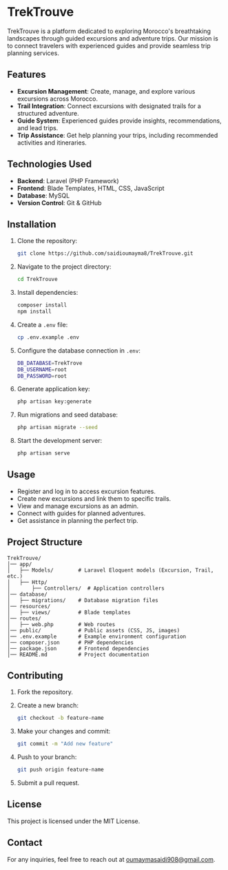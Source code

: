 # TrekTrouve

TrekTrouve is a platform dedicated to exploring Morocco's breathtaking landscapes through guided excursions and adventure trips. Our mission is to connect travelers with experienced guides and provide seamless trip planning services.

## Features

- **Excursion Management**: Create, manage, and explore various excursions across Morocco.
- **Trail Integration**: Connect excursions with designated trails for a structured adventure.
- **Guide System**: Experienced guides provide insights, recommendations, and lead trips.
- **Trip Assistance**: Get help planning your trips, including recommended activities and itineraries.

## Technologies Used

- **Backend**: Laravel (PHP Framework)
- **Frontend**: Blade Templates, HTML, CSS, JavaScript
- **Database**: MySQL
- **Version Control**: Git & GitHub

## Installation

1. Clone the repository:

   ```sh
   git clone https://github.com/saidioumayma8/TrekTrouve.git
   ```

2. Navigate to the project directory:

   ```sh
   cd TrekTrouve
   ```

3. Install dependencies:

   ```sh
   composer install
   npm install
   ```

4. Create a `.env` file:

   ```sh
   cp .env.example .env
   ```

5. Configure the database connection in `.env`:

   ```sh
   DB_DATABASE=TrekTrove
   DB_USERNAME=root
   DB_PASSWORD=root
   ```

6. Generate application key:

   ```sh
   php artisan key:generate
   ```

7. Run migrations and seed database:

   ```sh
   php artisan migrate --seed
   ```

8. Start the development server:

   ```sh
   php artisan serve
   ```

## Usage

- Register and log in to access excursion features.
- Create new excursions and link them to specific trails.
- View and manage excursions as an admin.
- Connect with guides for planned adventures.
- Get assistance in planning the perfect trip.

## Project Structure

```
TrekTrouve/
│── app/
│   ├── Models/        # Laravel Eloquent models (Excursion, Trail, etc.)
│   ├── Http/         
│       ├── Controllers/  # Application controllers
│── database/
│   ├── migrations/    # Database migration files
│── resources/
│   ├── views/         # Blade templates
│── routes/
│   ├── web.php        # Web routes
│── public/            # Public assets (CSS, JS, images)
│── .env.example       # Example environment configuration
│── composer.json      # PHP dependencies
│── package.json       # Frontend dependencies
│── README.md          # Project documentation
```

## Contributing

1. Fork the repository.
2. Create a new branch:

   ```sh
   git checkout -b feature-name
   ```

3. Make your changes and commit:

   ```sh
   git commit -m "Add new feature"
   ```

4. Push to your branch:

   ```sh
   git push origin feature-name
   ```

5. Submit a pull request.

## License

This project is licensed under the MIT License.

## Contact

For any inquiries, feel free to reach out at oumaymasaidi908@gmail.com.
